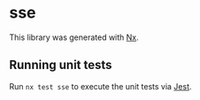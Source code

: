 # sse

This library was generated with [Nx](https://nx.dev).





## Running unit tests

Run `nx test sse` to execute the unit tests via [Jest](https://jestjs.io).


